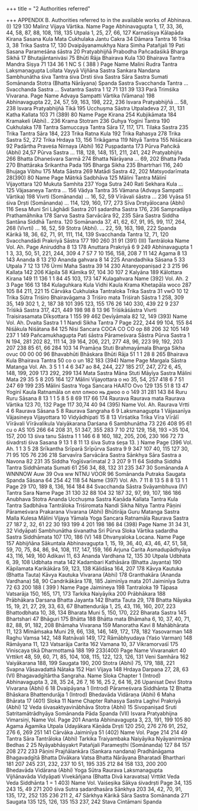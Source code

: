 +++
title = "2 Authorities referred"

+++
APPENDIX B. 
Authorities referred to in the available works of Abhinava. 
(I) 
129 130 
Malinz Vijaya Vārtika. 
Name 
Page Abhinavagupta 1, 17, 33, 36, 44, 58, 87, 88, 108, 118, 135 Utpala 
1, 25, 27, 66, 127 Karnaśisya Kālapāda Kirana Sasana Kula Mata Cukhulaka Jantu Cakra 
34 Dāmara Tantra 
16 
Trika 
3, 38 
Trika Sastra 
17, 130 Dvaipāyanamukhya Nara Simha Patañjali 
19 Pati Sasana Parameśāna śāstra 
20 
Pratyabhijñā Prabodha Pañcadaśikā Bharga Sikhā 
17 Bhutajāntaniväsi 
75 
Bhūti Rāja Bhairava Kula 
130 
Bhairava Tantra Mandra Siṣya 
71 
134 
36 
1 
NC S 
( 388 ) 
Page 
Name 
Malini Rudra Tantra Lakṣmaṇagupta 
Lollata Vayyā Vijñāna Sastra Sankara Nandana Sambhunātha śiva Tantra śiva Drsti śiva Sastra Sāra Sastra Sumati Somānanda Stotra (Bhatta Nārāyana) Spanda Sastra Svacchanda Tantra ... Svacchanda Sastra ... Svatantra Sastra 
1 
12 
71 131 
39 133 
Parā Trimśika Vivarana. 
Page 
Name Advaya Sampatti Vārtika (Vāmana) 
198 
Abhinavagupta 
22, 24, 57, 59, 163, 198, 222, 236 Isvara Pratyabhijñā ... 
58, 238 Isvara Pratyabhijñā Tikā 
195 Ucchuṣma Sāstra Utpaladeva 
27, 31, 131 Katha Kallata 
103 
71 
(389) 
80 
Name 
Page Kirana 
254 Kubjikāmata 
184 Kramakeli (Abhi).. 
236 Krama Stotram 
236 Guhya Yogini Tantra 
190 Cukhulaka 
178 Tantra Samuccaya Tantra Sāra 
17, 117, 171. Tilaka Sastra 
235 Trika Tantra Sāra 
184, 223 Trika Ratna Kula 
192 Trika Rahasya 
278 Trika Sastra 
52, 272 Trika Hrdaya 
13, 156 Trikāgama 
119 Nityā Tantra 
155 Niśācara 
92 Padārtha Praveśa Nirnaya (Abhi) 
162 Puṣpadanta 
173 Pūrva Pañcikā (Abhi) 
24,57 Pūrva Sastra ... 118, 128, 148, 151, 211, 241, 242 Pratyabhijña 
266 Bhatta Dhaneśvara Sarmā 
274 Bhatta Nārāyana ... 
69, 202 Bhatta Pada 
270 Bhattāraka Srikantha Pada 
195 Bharga Sikha 
235 Bhartrhari 
116, 240 Bhujaga Vibhu 
175 Mata Sāstra 
269 Matādi Sastra 
42, 202 Matsyodarīmata 
28(390) 
80 
Name 
Page 
Mātrkā Sadbhāva 
125 Mālini Tantra Mālinī Vijayottara 
120 
Mukuta Samhita 
237 
Yoga Sutra 
240 Rati Sekhara Kula ... 
125 
Vājasaneya Tantra ... 
156 
Vādya Tantra 
35 
Vāmana (Advaya Sampatti Vārtika) 
198 
Vivrti (Somānanda) ... 
16, 52, 59 Vīrāvali śāstra ... 
236 
Vyāsa 
51 śiva Drṣti (Somānanda) ... 114, 129, 160, 177, 273 Sīva Drstyālocana (Abhi) 
116 
Sesa Muni Sri Lāghādi Sastra 
201 
ṣadardha Sastra 
176, 236 Sampradāya Prathamāhnika 
178 
Sarva Sastra Sarvācāra 
92, 235 
Sāra Sastra Siddha Santāna Siddhā Tantra. 
120 Somānanda 37, 41, 62, 67, 91, 95, 99, 117, 264, 268 (Vivrti) 
... 16, 52, 59 Stotra (Abhi). 
... 22, 59, 163, 198, 222 Spanda Kārikā 
18, 36, 62, 71, 91, 111, 114, 139 Svacchanda Tantra 
12, 71, 120 Svacchandādi Prakriyā Sāstra 
177 
190 
260 
31 
91 
(391) 
(III) 
Tantrāloka 
Name 
Vol. Ah. 
Page 
Aniruddha 
8 13 
178 Anuttara Prakriyā 6 9 
249 Abhinavagupta 1 1 3, 33, 50, 51, 221, 244, 309 
4 7 
57 7 10 
156, 158, 208 7 11 
142 
Agama 
8 13 
143 Ananda 
8 13 
210 
Ananda gahvara 
8 14 
225 Anandadhika Sāsana 5 
33 
Utpala 
7 12 13 
176 Ürmi Maha Sastra 
39 14 
230 Aitareyopaniṣad 
2 3 
215 
96 Kallaṭa 
142 
206 
Kāpila 
58 Kāmika 
97, 104 
30 
107 
2 
Kalyāna 
189 
Kālottara Kirana 
149 11 136 
1 
1 
84 
45 
103, 173 
147 
Kulagahvara 
Name 
(392) Vol. Ah. 2 3 
Page 166 
13 
184 
Kulaguhkara Kula Vidhi Kaula Krama Khetapāla 
woco 
287 105 
84 
211, 221 
15 
Cārvāka Cukhulaka Tantraloka Trika Sastra 
31 
vwO 
10 
12 
Trika Sūtra Triśiro Bhairavāgama 3 Triśiro mata Triśirah Sāstra 1 
258, 309 35, 149 
302 1, 2, 187 
38 101 
395 123, 155 
176 
26 
140 330, 439 
22 
9 
237 
Trīśikā Sastra 
317, 421, 449 
198 98 
8 
13 
96 
Trīśikāśāstra Vivrti Traisirasamata Dīkṣottara 
1 
155 
99 
462 
Devīyāmala 
82 
12, 149 
(393) 
Name 
Vol. Ah. 
Dvaita Sastra 1 1 Nandi Sikha Tantra 7 
Page 222, 244 
99 
104, 155 
84 
Niśākula Niśātana 
84 
125 
Nisi Sancara 
COCA CO CO op 
88 206 
32 105 
149 
237 
1 
149 
Pañcamukhagupta Pati śāstra Pārameśvara Sāstra Pūrva Sastra 
1 
N 
194, 281 
202 82, 111 
14, 39 164, 206, 221, 277 
48, 96, 223 99, 192, 203 
207 238 
85 61, 66 
284 103 
14 
Pramāṇa Stuti Brahmayāmala Bharga Sikha 
ovuc 00 00 00 
96 
Bhavabhūti Bhāskara Bhūti Rāja 
51 
1 
1 
28 
8 
265 
Bhairava Kula Bhairava Tantra 
50 
co o un 
182 
183 
(394) 
Name 
Page 
Margala Sāstra Matanga 
Vol. Ah. 
3 5 1 1 4 6 
347 
ao 
84, 244, 227 
185 217, 247, 272 6, 45, 148, 199, 209 
173 
292, 299 
134 
Mata Sastra Māna Stuti Māyīya Sastra Mālini Mata 
29 
35 
5 
8 
205 164 
127 
Mālini Vijayottara 
o но 
35, 54, 257 
418 
6 7 
51 247 
69 
199 
235 
Mālini Sastra Yoga Sancara 
HAATO Ovo 
129 135 
51 
8 13 47 
Yoginī Kaula Ratnamāla 
ол елл олноо нь дwoo o o 
149 
31 281 143 
84 
Ruru Ruru Sāsana 
8 13 1 1 5 8 
5 8 69 
117 66 174 
Raurava Raurava mata Raurava Vārtika 
123 
70, 132 
Page 
117 
30,74 
40 
94 
(395) 
Name 
Vol. Ah. Raurava Vrtti 4 6 Raurava Sāsana 5 8 Raurava Sangraha 6 9 Laksmanagupta 1 
Vājasanīya Vājasineya Vijayottara 
10 Vidyādhipati 
15 
8 13 Virśatika Trika Vīra Vīrālī Vīrāvali Vīrāvalikula Vaiyākarana Darśana 6 Sambhunātha 
73 226 408 95 
61 
cu o AS 
105 266 
64 208 31, 51 347, 355 
283 
7 
10 
212 129, 158, 193 
=35 104, 157, 200 
13 
śiva tanu Sāstra 
1 
1 
146 
6 8 
160, 182, 205, 206, 230 
166 72 73 
śivadrsti śiva Sasana 
9 13 1 8 11 13 
śiva Sutra śeṣa 
13. 
) 
Name 
Page 
(396 Vol. Ah. 1 1 3 5 
28 
Srīkantha 
Srīparā Srīpūrva Sastra 
9 9 
347 
107 40, 115 
127 30, 71 
95 105 
76 236 218 
Sarvavīra Sarvācāra Sastra Sānkhya Sāra Sastra 
a Navona 
82 
231 35 
Siddha Yogīśvarīmatal 
2 3 
207 
9 11 
64 
Siddha Siddhā Tantra 
Siddhāmata Sumati 
61 
256 34, 88, 132 
31 235 347 30 
Somānanda 
A WNNNOW Auw 
39 
Ova ww NTNU VOOR 
96 
Somānanda Putraka Saugata Spanda Sāsana 
64 
254 
42 
118 
54 
Name 
(397) Vol. Ah. 
7 11 8 13 5 8 8 13 1 1 
Page 
29 170, 189 8, 136, 164 
184 84 
Svacchanda Sāstra 
Svāyambhuva 
(IV) 
Tantra Sara 
Name 
Page 
31 
130 32 
88 104 
32 
187 
32, 97, 99, 107, 186 
186 
Anubhava Stotra Ananda Ucchuṣma Sastra Kaṇāda Kallata Tantra Kula Tantra Sadbhāva Tantrāloka Triśiromata Nandi Sikha Nitya Tantra Pāṇini Pārameśvara Prakarana Vivarana (Abhi) Bhūtirāja Guru Matanga Sastra Malla Kulesa Mālini Vijaya 
Yāmala Yoga Sancara Ratnamāla Raurava Sastra 
27 
187 2, 32, 61 
22 
30 193 
199 
4 
201 
198 186 
84 
(398) 
Page 
Name 
31 
34 
31, 32 
Vidyāpati Sambhunātha śivanatha Sri Pūrva Sloka Vārtika ṣadardha Sastra Siddhāmata 
107 
170, 186 
(V) 
148 
Dhvanyaloka Locana. 
Name 
Page 
157 Abhijñāna Sākuntala Abhinavagupta 1, 15, 19, 36, 40, 43, 46, 47, 51, 58, 59, 70, 
75, 84, 86, 94, 108, 117, 147, 159, 166 Arjuna Carita Asmadupādhyāya 
43, 116, 149, 160 
Adikavi 
11, 63 
Ananda Vardhana 
12, 135 
30 Utpala Udbhata 
6, 39, 108 
Udbhata mata 
142 Kadambari Kathāsāra (Bhatta Jayanta) 
190 Kāpilamata Karikākāra 
59, 123, 138 
Kālidāsa 
164, 207 
178 Kāvya Kautuka (Bhatta Tauta) Kāvya Kautuka Vivarana (Abhi) 
178 
Granthakāra (Ananda Vardhana) 
58, 90 
Candrikākāra 
178, 185 
Jaiminīya mata 
201 
Jaiminīya Sutra 
72 
63 
200 
188 
( 399 ) Name 
Page Jaimineya 
198 Tantraloka 
19 Tāpasa Vatsarāja 
150, 165, 171, 173 Tarkika Naiyāyika 
200 Prābhākara 
188 Prābhākara Darsana Bhatta Jayanta 
142 Bhatta Tauta 
29, 178 Bhatta Nāyaka 
15, 19, 21, 27, 29, 33, 63, 67 Bhattendurāja 
1, 25, 43, 116, 160, 207, 223 Bhattodbhata 
10, 38, 134 Bharata Muni 
5, 150, 170, 222 Bharata Sastra 
145 Bhartshari 
47 Bhāguri 
175 Bhātta 
188 Bhātta mata Bhāmaha 
6, 10, 37, 40, 71, 82, 88, 91, 182, 208 Bhāmaha Vivarana 
159 Manoratha Kavi 
8 Mahābhārata 
11, 123 Mîmāṁsaka Muni 
29, 66, 138, 146, 149, 172, 178, 182 Yasovarman 
148 Raghu Vamsa 
142, 148 Ratnāvali 
149, 172 Rāmābhyudaya (Yaśo Varman) 
148 Rāmāyana 
11, 123 Vatsarāja Carita 
162 Vamana 
10, 37 Vikramorvaśī 
175 Viniscaya ṭikā Dharmottamā 
188 
199 
233(400) 
Page 
Name 
Vivaranakrt 
40 Vrttikrt 
48, 59, 60, 71, 85, 104, 108, 115, 
122, 123, 126, 131 Veni Samhāra 
162 
Vaiyākarana 
188, 199 
Saugata 
190, 200 Stotra (Abhi) 
75, 179, 188, 221 Svapna Vāsavadattā Nātaka 
152 Hari Vijaya 
148 
Hrdaya Darpaṇa 
27, 28, 63 
(VI) 
Bhagavadgītārtha Sangraha. 
Name 
Sloka 
Chapter 
1 (Introd) 
Abhinavagupta 
3, 28, 35 
24, 26 
7, 16 16, 25 
2, 64 16, 26 
Upanisat Devi Stotra Vivarana (Abhi) 6 
18 
Dvaipāyana 
1 (Introd) Pārameśvara Siddhānta 12 Bhatta Bhāskara Bhattendurāja 
1 (Introd) Bhedavāda Vidāraṇa (Abhi) 6 Maha Bhārata 
17 
(401) 
Sloka 
11 
Name 
Chapter Rahasya Sastra Laghvi Prakriyā (Abhi) 
12 Veda śivasaktyavinābhāva Stotra 
(Abhi) 15 Sivopaniṣad 
Sruti 
Satritamātrādhyāya Somānanda Pāda Spanda 
(VII) 
Isvara Pratyabhijna Vimarsini, 
Name 
Vol. 
Page 
201 
Ananta Abhinavagupta 
3, 23, 191, 199 
105 
80 
Agama Āgamika Utpala Udayākara Kāṇāda Drṣti 
120 250, 276 
276 91, 252, 276 
6, 269 
251 141 
Cārvāka Jaiminīya 
51 
(402) 
Name 
Vol. 
Page 
214 
214 
49 
Tantra Sāra Tantrāloka (Abhi) Tarkika Traiyambaka Naiyāyika Nyāyanirmāṇa Bedhas 
2 
25 
Nyāyabhāṣyakrt Patañjali Parameṣthi (Somānanda) 
127 
84 157 208 
272 
233 
Pāṇini Prajñālankāra (Sankara 
nandana) Pradhānāgama 
Bhagavadgītā Bhatta Divākara Vatsa Bhatta Nārāyana Bharatadi Bharthari 
181 207 
245 231, 232, 237 
10 51, 195 
335 212 
84 
158 133, 200 
200 
Bhedavāda Vidārana (Abhi) Yoga Sūtra Raurava Laksmanagupta Vijñānavāda Vidyāpati Vivekāñjana (Bhatta Divā 
karavatsa) Vrttikt Veda Veda Siddhānta 
1 
= 1 
403) 
Name 
Vol. 
Vaiśeṣika Sākya śivadrṣti 
Page 34, 135 
243 15, 49 
271 
200 
śiva Sutra ṣadardhasāra Sānkhya 
203 34, 42, 70, 91, 135, 
172, 252 
135 236 211 2, 47 
Sārkhya Kārikā Sāra Sastra Somānanda 
271 
Saugata 
135 125, 126, 135 
153 237, 242 
Stava Cintāmani Spanda 